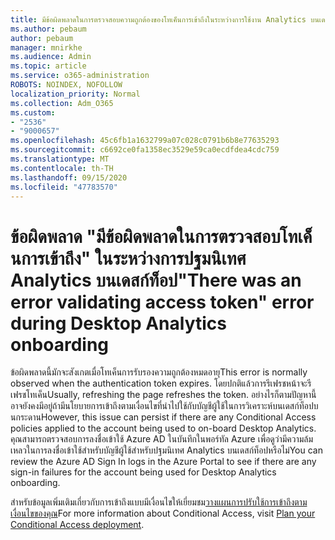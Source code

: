 ```yaml
---
title: มีข้อผิดพลาดในการตรวจสอบความถูกต้องของโทเค็นการเข้าถึงในระหว่างการใช้งาน Analytics บนเดสก์ท็อป
ms.author: pebaum
author: pebaum
manager: mnirkhe
ms.audience: Admin
ms.topic: article
ms.service: o365-administration
ROBOTS: NOINDEX, NOFOLLOW
localization_priority: Normal
ms.collection: Adm_O365
ms.custom:
- "2536"
- "9000657"
ms.openlocfilehash: 45c6fb1a1632799a07c028c0791b6b8e77635293
ms.sourcegitcommit: c6692ce0fa1358ec3529e59ca0ecdfdea4cdc759
ms.translationtype: MT
ms.contentlocale: th-TH
ms.lasthandoff: 09/15/2020
ms.locfileid: "47783570"
---
```

# <a name="there-was-an-error-validating-access-token-error-during-desktop-analytics-onboarding"></a><span data-ttu-id="909fa-102">ข้อผิดพลาด "มีข้อผิดพลาดในการตรวจสอบโทเค็นการเข้าถึง" ในระหว่างการปฐมนิเทศ Analytics บนเดสก์ท็อป</span><span class="sxs-lookup"><span data-stu-id="909fa-102">"There was an error validating access token" error during Desktop Analytics onboarding</span></span>

<span data-ttu-id="909fa-103">ข้อผิดพลาดนี้มักจะสังเกตเมื่อโทเค็นการรับรองความถูกต้องหมดอายุ</span><span class="sxs-lookup"><span data-stu-id="909fa-103">This error is normally observed when the authentication token expires.</span></span> <span data-ttu-id="909fa-104">โดยปกติแล้วการรีเฟรชหน้าจะรีเฟรชโทเค็น</span><span class="sxs-lookup"><span data-stu-id="909fa-104">Usually, refreshing the page refreshes the token.</span></span> <span data-ttu-id="909fa-105">อย่างไรก็ตามปัญหานี้อาจยังคงมีอยู่ถ้ามีนโยบายการเข้าถึงตามเงื่อนไขที่นำไปใช้กับบัญชีผู้ใช้ในการวิเคราะห์บนเดสก์ท็อปบนกระดาน</span><span class="sxs-lookup"><span data-stu-id="909fa-105">However, this issue can persist if there are any Conditional Access policies applied to the account being used to on-board Desktop Analytics.</span></span> <span data-ttu-id="909fa-106">คุณสามารถตรวจสอบการลงชื่อเข้าใช้ Azure AD ในบันทึกในพอร์ทัล Azure เพื่อดูว่ามีความล้มเหลวในการลงชื่อเข้าใช้สำหรับบัญชีผู้ใช้สำหรับปฐมนิเทศ Analytics บนเดสก์ท็อปหรือไม่</span><span class="sxs-lookup"><span data-stu-id="909fa-106">You can review the Azure AD Sign In logs in the Azure Portal to see if there are any sign-in failures for the account being used for Desktop Analytics onboarding.</span></span>

<span data-ttu-id="909fa-107">สำหรับข้อมูลเพิ่มเติมเกี่ยวกับการเข้าถึงแบบมีเงื่อนไขให้เยี่ยมชม[วางแผนการปรับใช้การเข้าถึงตามเงื่อนไขของคุณ](https://docs.microsoft.com/azure/active-directory/conditional-access/plan-conditional-access)</span><span class="sxs-lookup"><span data-stu-id="909fa-107">For more information about Conditional Access, visit [Plan your Conditional Access deployment](https://docs.microsoft.com/azure/active-directory/conditional-access/plan-conditional-access).</span></span>